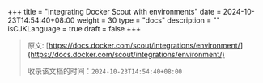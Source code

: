 +++
title = "Integrating Docker Scout with environments"
date = 2024-10-23T14:54:40+08:00
weight = 30
type = "docs"
description = ""
isCJKLanguage = true
draft = false
+++

> 原文: [https://docs.docker.com/scout/integrations/environment/](https://docs.docker.com/scout/integrations/environment/)
>
> 收录该文档的时间：`2024-10-23T14:54:40+08:00`
